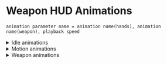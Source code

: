 # Weapon HUD Animations

```admonish tip title="Formula"
animation parameter name = animation name(hands), animation name(weapon), playback speed
```

<details>
    <summary>Idle animations</summary>

| Parameter Name | Engine Class | Parameter Description | Example Value | Value Data Type | Parameter Possible Values And Their Descriptions |
|---|---|---|---|:---:|---|
| anm_idle |  | Idle animation |  |  |  |
| anm_idle_empty |  | Empty magazine idle animation |  |  |  |
| anm_idle_g |  |  |  |  |  |
| anm_idle_empty_g |  |  |  |  |  |
| anm_idle_w_gl | Idle animation with grenade launcher attached to the weapon |  |  |  |  |
| anm_idle_empty_w_gl |  |  |  |  |  |
| anm_idle_aim_0 | WP_BM16 |  |  |  |  |
| anm_idle_aim_1 | WP_BM16 |  |  |  |  |
| anm_idle_aim_2 | WP_BM16 |  |  |  |  |
| anm_idle_aim |  | Aiming idle animation |  |  |  |
| anm_idle_aim_empty |  | Aiming empty magazine idle animation |  |  |  |
| anm_idle_g_aim |  |  |  |  |  |
| anm_idle_empty_g_aim |  |  |  |  |  |
| anm_idle_w_gl_aim |  |  |  |  |  |
| anm_idle_empty_w_gl_aim |  |  |  |  |  |

</details>

<details>
    <summary>Motion animations</summary>

| Parameter Name | Engine Class | Parameter Description | Example Value | Value Data Type | Parameter Possible Values And Their Descriptions |
|---|---|---|---|:---:|---|
| anm_show_0 | WP_BM16 |  |  |  |  |
| anm_show_1 | WP_BM16 |  |  |  |  |
| anm_show_2 | WP_BM16 |  |  |  |  |
| anm_show |  | Show animation |  |  |  |
| anm_show_empty |  |  |  |  |  |
| anm_show_g |  |  |  |  |  |
| anm_show_empty_g |  |  |  |  |  |
| anm_show_w_gl |  |  |  |  |  |
| anm_show_empty_w_gl |  |  |  |  |  |
| anm_idle_moving |  |  |  |  |  |
| anm_idle_moving_empty |  |  |  |  |  |
| anm_idle_moving_0 | WP_BM16 |  |  |  |  |
| anm_idle_moving_1 | WP_BM16 |  |  |  |  |
| anm_idle_moving_2 | WP_BM16 |  |  |  |  |
| anm_idle_moving_g |  |  |  |  |  |
| anm_idle_moving_empty_g |  |  |  |  |  |
| anm_idle_moving_w_gl |  |  |  |  |  |
| anm_idle_moving_empty_w_gl |  |  |  |  |  |
| anm_idle_moving_w_gl_aim |  |  |  |  |  |
| anm_idle_moving_crouch |  |  |  |  |  |
| anm_idle_moving_crouch_empty |  |  |  |  |  |
| anm_idle_moving_crouch_empty_g |  |  |  |  |  |
| anm_idle_moving_crouch_empty_w_gl |  |  |  |  |  |
| anm_idle_moving_crouch_g_aim |  |  |  |  |  |
| anm_idle_moving_crouch_w_gl_aim |  |  |  |  |  |
| anm_idle_sprint_0 | WP_BM16 |  |  |  |  |
| anm_idle_sprint_1 | WP_BM16 |  |  |  |  |
| anm_idle_sprint_2 | WP_BM16 |  |  |  |  |
| anm_idle_sprint | Sprinting animation |  |  |  |  |
| anm_idle_sprint_empty |  |  |  |  |  |
| anm_idle_sprint_g |  |  |  |  |  |
| anm_idle_sprint_empty_g |  |  |  |  |  |
| anm_idle_sprint_w_gl |  |  |  |  |  |
| anm_idle_sprint_empty_w_gl |  |  |  |  |  |
| anm_bore_0 | WP_BM16 |  |  |  |  |
| anm_bore_1 | WP_BM16 |  |  |  |  |
| anm_bore_2 | WP_BM16 |  |  |  |  |
| anm_bore | Boredom animation |  |  |  |  |
| anm_bore_empty |  |  |  |  |  |
| anm_bore_g |  |  |  |  |  |
| anm_bore_empty_g |  |  |  |  |  |
| anm_bore_w_gl |  |  |  |  |  |
| anm_bore_empty_w_gl |  |  |  |  |  |
| anm_hide_0 | WP_BM16 |  |  |  |  |
| anm_hide_1 | WP_BM16 |  |  |  |  |
| anm_hide_2 | WP_BM16 |  |  |  |  |
| anm_hide | Hiding animation |  |  |  |  |
| anm_hide_empty |  |  |  |  |  |
| anm_hide_g |  |  |  |  |  |
| anm_hide_empty_g |  |  |  |  |  |
| anm_hide_w_gl |  |  |  |  |  |
| anm_hide_empty_w_gl |  |  |  |  |  |
| anm_idle_aim_moving |  |  |  |  |  |
| anm_idle_aim_moving_crouch |  |  |  |  |  |
| anm_idle_moving_g_aim |  |  |  |  |  |

</details>

<details>
    <summary>Weapon animations</summary>

| Parameter Name | Engine Class | Parameter Description | Example Value | Value Data Type | Parameter Possible Values And Their Descriptions |
|---|---|---|---|:---:|---|
| anm_open | WP_RG6, WP_ASHTG |  | rg6_reload_start |  |  |
| anm_add_cartridge | WP_RG6 |  | rg6_reload, rg6_reload_wep |  |  |
| anm_close_empty | WP_RG6 |  |  |  |  |
| anm_close | WP_RG6 |  |  | rg6_reload_end |  |
| anm_reload_1 | WP_BM16<br> WeaponRevolver.h |  |  |  |  |
| anm_reload_2 | WP_BM16<br> WeaponRevolver.h |  |  |  |  |
| anm_reload_3 | WeaponRevolver.h |  |  |  |  |
| anm_reload_4 | WeaponRevolver.h |  |  |  |  |
| anm_reload_5 | WeaponRevolver.h |  |  |  |  |
| anm_reload | Reloading |  |  |  |  |
| anm_reload_empty |  |  |  |  |  |
| anm_reload_g |  |  |  |  |  |
| anm_reload_w_gl |  |  |  |  |  |
| anm_reload_empty_w_gl |  |  |  |  |  |
| anm_reload_misfire |  |  |  |  |  |
| anm_reload_misfire_w_gl |  |  |  |  |  |
| anm_attack |  |  |  |  |  |
| anm_attack2 |  |  |  |  |  |
| anm_shots |  |  |  |  |  |
| anm_shot_l |  |  |  |  |  |
| anm_shot_g_l |  |  |  |  |  |
| anm_shots_g |  |  |  |  |  |
| anm_shots_w_gl |  |  |  |  |  |
| anm_shot_w_gl_l |  |  |  |  |  |
| anm_shot_1 | WP_BM16 |  |  |  |  |
| anm_shot_2 | WP_BM16 |  |  |  |  |
| anm_switch_mode |  |  |  |  |  |
| anm_switch_mode_empty |  |  |  |  |  |
| anm_switch |  |  |  |  |  |
| anm_switch_empty |  |  |  |  |  |
| anm_switch_g |  |  |  |  |  |
| anm_switch_g_empty |  |  |  |  |  |

</details>
